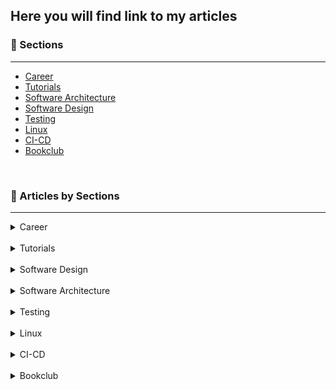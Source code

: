 ## Here you will find link to my articles

### 🎯 Sections
___

+ [Career](https://1kevinson.com/tag/career/)
+ [Tutorials](https://1kevinson.com/tag/tutorials/)
+ [Software Architecture](https://1kevinson.com/tag/software-architecture/)
+ [Software Design](https://1kevinson.com/tag/software-design/)
+ [Testing](https://1kevinson.com/tag/testing/)
+ [Linux](https://1kevinson.com/tag/linux/)
+ [CI-CD](https://1kevinson.com/tag/ci-cd/)
+ [Bookclub](https://1kevinson.com/tag/books/)

<br>

### 🧵 Articles by Sections
---

<details>
  <summary>Career</summary>
  
+ [Write a Brag Document and Get Your Work Recognized](https://1kevinson.com/write-a-brag-document-and-get-your-work-recognized/)

</details>
<br>

<details>
  <summary>Tutorials</summary>

+ [How to Run a Springboot App in a Docker Container](https://1kevinson.com/dockerize-springboot-app/)

+ [JMS Messagging with ActiveMQ and Springboot](https://1kevinson.com/springboot-artemis-broker/)

+ [Typescript starter project](https://1kevinson.com/typescript-starter-project/)

+ [How to send emails with Java Mail Springboot and MailHog](https://1kevinson.com/how-to-send-emails-with-java-mail-and-springboot/)

+ [Email Sending with Spring Mail and Integration Testing with Junit and GreenMail](https://1kevinson.com/email-sending-with-spring-mail-and-integration-testing-with-junit-and-greenmail/)

+ [Implementing Caching with Spring Boot](https://1kevinson.com/implementing-caching-with-spring-boot/)

+ [How to center a Div, Text and HTML element with CSS](https://1kevinson.com/how-to-center-a-div-text-html-element-with-css/)

+ [How to Build a Rest API with Spring Boot and PostgreSQL](https://1kevinson.com/how-to-build-rest-api-with-spring-boot-and-postgresql/)

</details>
<br>


<details>
  <summary>Software Design</summary>

+ [4 pillars of Object-Oriented Programming](https://1kevinson.com/4-pillars-of-object-oriented-programming/)

+ [Setters Are Evil](https://1kevinson.com/why-setters-are-evil-avoid-using-them/)

+ [Data Transfer Object](https://1kevinson.com/data-transfer-object/)

+ [The Law of Demeter](https://1kevinson.com/the-law-of-demeter/)

+ [Command Query Separation](https://1kevinson.com/command-query-separation/)

+ [Guards](https://1kevinson.com/guards-clean-code/)

+ [YAGNI - You Aren't Gonna Need It](https://1kevinson.com/yagni-you-arent-gonna-need-it/)

+ [The Single responsibility Principle](https://1kevinson.com/single-responsibility-principle-java-example/)

+ [The Open Closed Principle](https://1kevinson.com/open-close-principle/)
</details>
<br>

<details>
  <summary>Software Architecture</summary>

+ [Hexagonal Architecture - Implementing Port and Adapter with Java](https://1kevinson.com/how-to-implement-port-and-adapters-in-hexagonal-architecture-with-java/)
</details>
<br>

<details>
  <summary>Testing</summary>

+ [Unit Testing the Service Layer of Spring boot Application](https://1kevinson.com/testing-service-spring-boot/)

+ [Integration testing Springboot + Docker + Tests Containers](https://1kevinson.com/integration-testing-with-springboot-docker-and-tests-containers/)

+ [Integration testing H2 In-Memory Database and SpringBoot](https://1kevinson.com/how-to-write-integration-tests-with-h2-in-memory-database-and-springboot/)

+ [Test Driven Development: The Practical Guide with Typescript](https://1kevinson.com/test-driven-development-for-the-rest-of-us/)
</details>
<br>

<details>
  <summary>Linux</summary>

</details>
<br>

<details>
  <summary>CI-CD</summary>

</details>
<br>

<details>
  <summary>Bookclub</summary>

+ [So Good They Can Ignore - By Cal Newport](https://1kevinson.com/so-good-they-can-ignore-you-cal-newport-commento/)

+ [The Psychology of Money - By Morgan Houssel](https://1kevinson.com/the-psychology-of-money-timeless-lessons-on-wealth-greed-and-happiness/)

+ [Show your Work - By Austin Kleon](https://1kevinson.com/show-your-work/)

+ [The War Of Art - By Steven Pressfield](https://1kevinson.com/the-war-of-art/)

</details>
